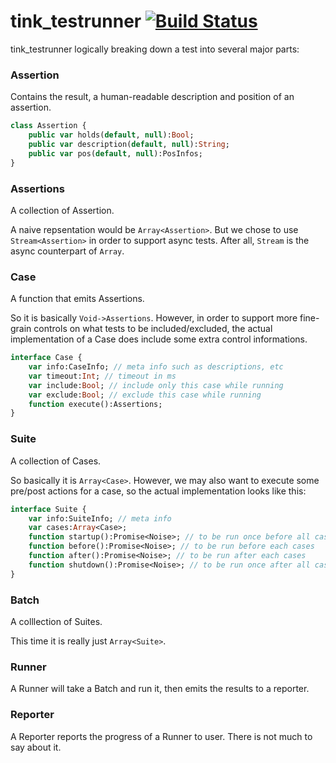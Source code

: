 # tink_testrunner [![Build Status](https://travis-ci.org/haxetink/tink_testrunner.svg?branch=master)](https://travis-ci.org/haxetink/tink_testrunner)


tink_testrunner logically breaking down a test into several major parts:

### Assertion

Contains the result, a human-readable description and position of an assertion.

```haxe
class Assertion {
	public var holds(default, null):Bool;
	public var description(default, null):String;
	public var pos(default, null):PosInfos;
}
```

### Assertions

A collection of Assertion. 

A naive repsentation would be `Array<Assertion>`.
But we chose to use `Stream<Assertion>` in order to support async tests.
After all, `Stream` is the async counterpart of `Array`.

### Case

A function that emits Assertions.

So it is basically `Void->Assertions`. However, in order to support more fine-grain controls
on what tests to be included/excluded, the actual implementation of a Case does include some extra control informations.

```haxe
interface Case {
	var info:CaseInfo; // meta info such as descriptions, etc
	var timeout:Int; // timeout in ms
	var include:Bool; // include only this case while running
	var exclude:Bool; // exclude this case while running
	function execute():Assertions;
}
```

### Suite

A collection of Cases.

So basically it is `Array<Case>`. However, we may also want to execute some pre/post actions for a case,
so the actual implementation looks like this:

```haxe
interface Suite {
	var info:SuiteInfo; // meta info
	var cases:Array<Case>;
	function startup():Promise<Noise>; // to be run once before all cases
	function before():Promise<Noise>; // to be run before each cases
	function after():Promise<Noise>; // to be run after each cases
	function shutdown():Promise<Noise>; // to be run once after all cases
}
```

### Batch

A colllection of Suites.

This time it is really just `Array<Suite>`.

### Runner

A Runner will take a Batch and run it, then emits the results to a reporter.

### Reporter

A Reporter reports the progress of a Runner to user. There is not much to say about it.



